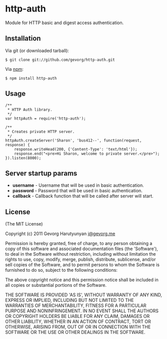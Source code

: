 # http-auth
Module for HTTP basic and digest access authentication.

## Installation

Via git (or downloaded tarball):

	$ git clone git://github.com/gevorg/http-auth.git

Via [npm](http://github.com/isaacs/npm):

	$ npm install http-auth

## Usage
	
	/**
	 * HTTP Auth library.
	 */
	var httpAuth = require('http-auth');
	
	/**
	 * Creates private HTTP server.
	 */
	httpAuth.createServer('Sharon', 'bus412--', function(request, response) {
		response.writeHead(200, {'Content-Type': 'text/html'});
		response.end("<pre>Hi Sharon, welcome to private server.</pre>");
	}).listen(8000);

Server startup params
--------------------

 - **username** - Username that will be used in basic authentication.
 - **password** - Password that will be used in basic authentication.
 - **callback** - Callback function that will be called after server will start.

## License

(The MIT License)

Copyright (c) 2011 Gevorg Harutyunyan <i@gevorg.me>

Permission is hereby granted, free of charge, to any person obtaining a copy of this software and associated documentation files (the 'Software'), to deal in the Software without restriction, including without limitation the rights to use, copy, modify, merge, publish, distribute, sublicense, and/or sell copies of the Software, and to permit persons to whom the Software is furnished to do so, subject to the following conditions:

The above copyright notice and this permission notice shall be included in all copies or substantial portions of the Software.

THE SOFTWARE IS PROVIDED 'AS IS', WITHOUT WARRANTY OF ANY KIND, EXPRESS OR IMPLIED, INCLUDING BUT NOT LIMITED TO THE WARRANTIES OF MERCHANTABILITY, FITNESS FOR A PARTICULAR PURPOSE AND NONINFRINGEMENT. IN NO EVENT SHALL THE AUTHORS OR COPYRIGHT HOLDERS BE LIABLE FOR ANY CLAIM, DAMAGES OR OTHER LIABILITY, WHETHER IN AN ACTION OF CONTRACT, TORT OR OTHERWISE, ARISING FROM, OUT OF OR IN CONNECTION WITH THE SOFTWARE OR THE USE OR OTHER DEALINGS IN THE SOFTWARE.